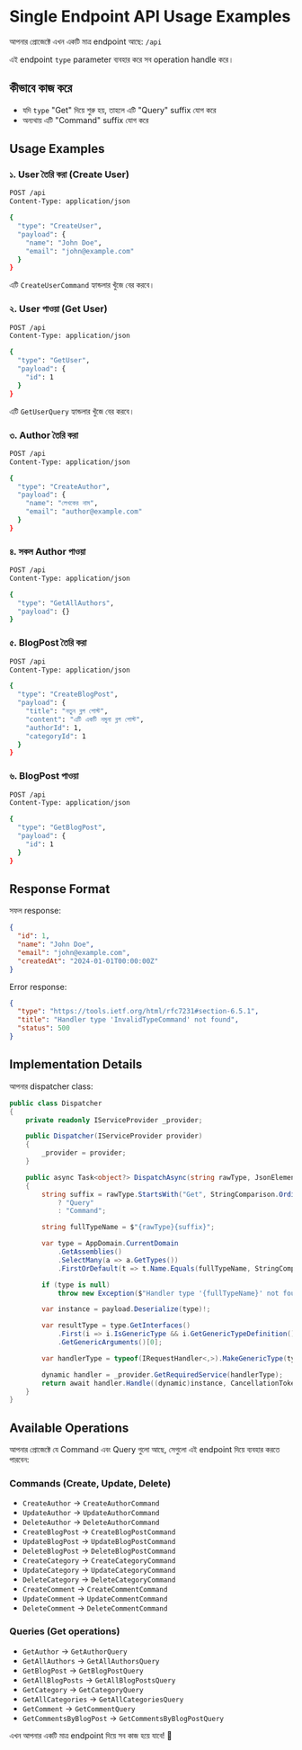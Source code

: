 # Single Endpoint API Usage Examples

আপনার প্রোজেক্টে এখন একটি মাত্র endpoint আছে: `/api`

এই endpoint `type` parameter ব্যবহার করে সব operation handle করে।

## কীভাবে কাজ করে

- যদি `type` "Get" দিয়ে শুরু হয়, তাহলে এটি "Query" suffix যোগ করে
- অন্যথায় এটি "Command" suffix যোগ করে

## Usage Examples

### ১. User তৈরি করা (Create User)

```bash
POST /api
Content-Type: application/json

{
  "type": "CreateUser",
  "payload": {
    "name": "John Doe",
    "email": "john@example.com"
  }
}
```

এটি `CreateUserCommand` হ্যান্ডলার খুঁজে বের করবে।

### ২. User পাওয়া (Get User)

```bash
POST /api
Content-Type: application/json

{
  "type": "GetUser",
  "payload": {
    "id": 1
  }
}
```

এটি `GetUserQuery` হ্যান্ডলার খুঁজে বের করবে।

### ৩. Author তৈরি করা

```bash
POST /api
Content-Type: application/json

{
  "type": "CreateAuthor",
  "payload": {
    "name": "লেখকের নাম",
    "email": "author@example.com"
  }
}
```

### ৪. সকল Author পাওয়া

```bash
POST /api
Content-Type: application/json

{
  "type": "GetAllAuthors",
  "payload": {}
}
```

### ৫. BlogPost তৈরি করা

```bash
POST /api
Content-Type: application/json

{
  "type": "CreateBlogPost",
  "payload": {
    "title": "নতুন ব্লগ পোস্ট",
    "content": "এটি একটি নমুনা ব্লগ পোস্ট",
    "authorId": 1,
    "categoryId": 1
  }
}
```

### ৬. BlogPost পাওয়া

```bash
POST /api
Content-Type: application/json

{
  "type": "GetBlogPost",
  "payload": {
    "id": 1
  }
}
```

## Response Format

সফল response:
```json
{
  "id": 1,
  "name": "John Doe",
  "email": "john@example.com",
  "createdAt": "2024-01-01T00:00:00Z"
}
```

Error response:
```json
{
  "type": "https://tools.ietf.org/html/rfc7231#section-6.5.1",
  "title": "Handler type 'InvalidTypeCommand' not found",
  "status": 500
}
```

## Implementation Details

আপনার dispatcher class:

```csharp
public class Dispatcher
{
    private readonly IServiceProvider _provider;

    public Dispatcher(IServiceProvider provider)
    {
        _provider = provider;
    }

    public async Task<object?> DispatchAsync(string rawType, JsonElement payload)
    {
        string suffix = rawType.StartsWith("Get", StringComparison.OrdinalIgnoreCase)
            ? "Query"
            : "Command";

        string fullTypeName = $"{rawType}{suffix}";

        var type = AppDomain.CurrentDomain
            .GetAssemblies()
            .SelectMany(a => a.GetTypes())
            .FirstOrDefault(t => t.Name.Equals(fullTypeName, StringComparison.Ordinal));

        if (type is null)
            throw new Exception($"Handler type '{fullTypeName}' not found");

        var instance = payload.Deserialize(type)!;

        var resultType = type.GetInterfaces()
            .First(i => i.IsGenericType && i.GetGenericTypeDefinition() == typeof(IRequest<>))
            .GetGenericArguments()[0];

        var handlerType = typeof(IRequestHandler<,>).MakeGenericType(type, resultType);

        dynamic handler = _provider.GetRequiredService(handlerType);
        return await handler.Handle((dynamic)instance, CancellationToken.None);
    }
}
```

## Available Operations

আপনার প্রোজেক্টে যে Command এবং Query গুলো আছে, সেগুলো এই endpoint দিয়ে ব্যবহার করতে পারবেন:

### Commands (Create, Update, Delete)
- `CreateAuthor` → `CreateAuthorCommand`
- `UpdateAuthor` → `UpdateAuthorCommand`
- `DeleteAuthor` → `DeleteAuthorCommand`
- `CreateBlogPost` → `CreateBlogPostCommand`
- `UpdateBlogPost` → `UpdateBlogPostCommand`
- `DeleteBlogPost` → `DeleteBlogPostCommand`
- `CreateCategory` → `CreateCategoryCommand`
- `UpdateCategory` → `UpdateCategoryCommand`
- `DeleteCategory` → `DeleteCategoryCommand`
- `CreateComment` → `CreateCommentCommand`
- `UpdateComment` → `UpdateCommentCommand`
- `DeleteComment` → `DeleteCommentCommand`

### Queries (Get operations)
- `GetAuthor` → `GetAuthorQuery`
- `GetAllAuthors` → `GetAllAuthorsQuery`
- `GetBlogPost` → `GetBlogPostQuery`
- `GetAllBlogPosts` → `GetAllBlogPostsQuery`
- `GetCategory` → `GetCategoryQuery`
- `GetAllCategories` → `GetAllCategoriesQuery`
- `GetComment` → `GetCommentQuery`
- `GetCommentsByBlogPost` → `GetCommentsByBlogPostQuery`

এখন আপনার একটি মাত্র endpoint দিয়ে সব কাজ হয়ে যাবে! 🎉